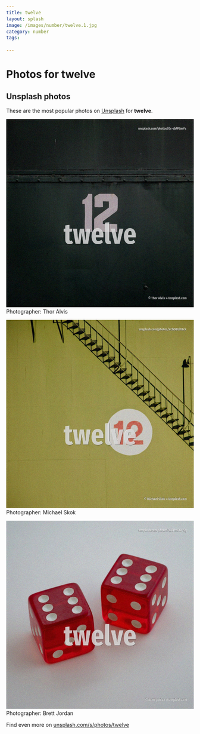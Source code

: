```yaml
---
title: twelve
layout: splash
image: /images/number/twelve.1.jpg
category: number
tags:

---
```

# Photos for twelve
 
## Unsplash photos
These are the most popular photos on [Unsplash](https://unsplash.com) for **twelve**.
 
![twelve](/images/number/twelve.1.jpg)
Photographer:  Thor Alvis
 
![twelve](/images/number/twelve.2.jpg)
Photographer:  Michael Skok
 
![twelve](/images/number/twelve.3.jpg)
Photographer:  Brett Jordan
 
Find even more on [unsplash.com/s/photos/twelve](https://unsplash.com/s/photos/twelve)
 
